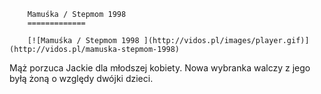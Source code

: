 
        Mamuśka / Stepmom 1998 
        =============
        
        [![Mamuśka / Stepmom 1998 ](http://vidos.pl/images/player.gif)](http://vidos.pl/mamuska-stepmom-1998)
        
        
 Mąż porzuca Jackie dla młodszej kobiety. Nowa wybranka walczy z jego byłą żoną o względy dwójki dzieci.
    